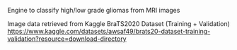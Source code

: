 Engine to classify high/low grade gliomas from MRI images

Image data retrieved from Kaggle BraTS2020 Dataset (Training + Validation)
https://www.kaggle.com/datasets/awsaf49/brats20-dataset-training-validation?resource=download-directory
